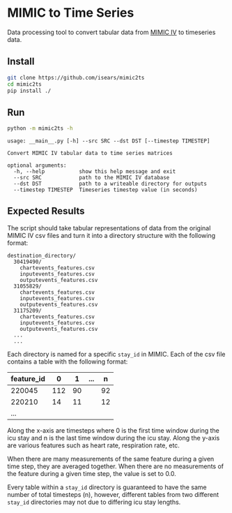 # MIMIC to Time Series

Data processing tool to convert tabular data from [MIMIC IV](https://mimic.mit.edu/docs/) to timeseries data.

## Install

```bash
git clone https://github.com/isears/mimic2ts
cd mimic2ts
pip install ./
```

## Run

```bash
python -m mimic2ts -h
```
```
usage: __main__.py [-h] --src SRC --dst DST [--timestep TIMESTEP]

Convert MIMIC IV tabular data to time series matrices

optional arguments:
  -h, --help           show this help message and exit
  --src SRC            path to the MIMIC IV database
  --dst DST            path to a writeable directory for outputs
  --timestep TIMESTEP  Timeseries timestep value (in seconds)
```

## Expected Results

The script should take tabular representations of data from the original MIMIC IV csv files and turn it into a directory structure with the following format:

```
destination_directory/
  30419490/
    chartevents_features.csv
    inputevents_features.csv
    outputevents_features.csv
  31055829/
    chartevents_features.csv
    inputevents_features.csv
    outputevents_features.csv
  31175209/
    chartevents_features.csv
    inputevents_features.csv
    outputevents_features.csv
  ...
  ...
```

Each directory is named for a specific `stay_id` in MIMIC. Each of the csv file contains a table with the following format:

| feature_id | 0   | 1  | ... | n  |
|------------|-----|----|-----|----|
| 220045     | 112 | 90 |     | 92 |
| 220210     | 14  | 11 |     | 12 |
| ...        |     |    |     |    |

Along the x-axis are timesteps where 0 is the first time window during the icu stay and n is the last time window during the icu stay. Along the y-axis are various features such as heart rate, respiration rate, etc.

When there are many measurements of the same feature during a given time step, they are averaged together. When there are no measurements of the feature during a given time step, the value is set to 0.0.

Every table within a `stay_id` directory is guaranteed to have the same number of total timesteps (n), however, different tables from two different `stay_id` directories may not due to differing icu stay lengths.